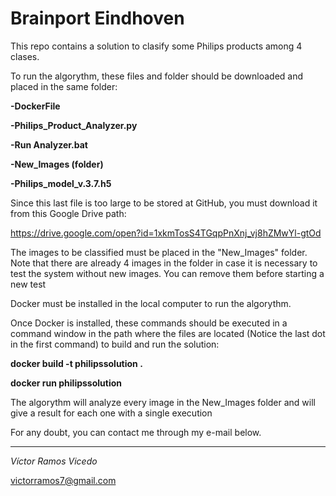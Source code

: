 # Brainport Eindhoven
This repo contains a solution to clasify some Philips products among 4 clases.

To run the algorythm, these files and folder should be downloaded and placed in the same folder:

**-DockerFile**

**-Philips_Product_Analyzer.py**

**-Run Analyzer.bat**

**-New_Images (folder)**

**-Philips_model_v.3.7.h5**

Since this last file is too large to be stored at GitHub, you must download it from this Google Drive path:

https://drive.google.com/open?id=1xkmTosS4TGqpPnXnj_vj8hZMwYl-gtOd

The images to be classified must be placed in the "New_Images" folder. Note that there are already 4 images in the folder in case it is necessary to test the system without new images. You can remove them before starting a new test

Docker must be installed in the local computer to run the algorythm.

Once Docker is installed, these commands should be executed in a command window in the path where the files are located (Notice the last dot in the first command) to build and run the solution:

**docker build -t philipssolution .**

**docker run philipssolution**

The algorythm will analyze every image in the New_Images folder and will give a result for each one with a single execution
 
For any doubt, you can contact me through my e-mail below.

-----------------------
 
*Víctor Ramos Vicedo*

victorramos7@gmail.com
